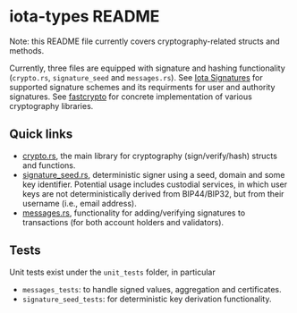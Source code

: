 # iota-types README

Note: this README file currently covers cryptography-related structs and methods.

Currently, three files are equipped with signature and hashing functionality (`crypto.rs`, `signature_seed` and
`messages.rs`). See [Iota Signatures](https://github.com/iotaledger/kinesis/blob/main/docs/content/concepts/cryptography/transaction-auth/signatures.mdx) for supported signature schemes and its requirments for user and authority signatures. See [fastcrypto](https://github.com/MystenLabs/fastcrypto) for concrete implementation of various cryptography libraries.

## Quick links

- [crypto.rs](crypto.rs), the main library for cryptography (sign/verify/hash) structs and functions.
- [signature_seed.rs](signature_seed.rs), deterministic signer using a seed, domain and some key identifier. Potential
  usage includes custodial services, in which user keys are not deterministically derived from BIP44/BIP32, but from their
  username (i.e., email address).
- [messages.rs](messages.rs), functionality for adding/verifying signatures to transactions (for both account holders
  and validators).

## Tests

Unit tests exist under the `unit_tests` folder, in particular

- `messages_tests`: to handle signed values, aggregation and certificates.
- `signature_seed_tests`: for deterministic key derivation functionality.
